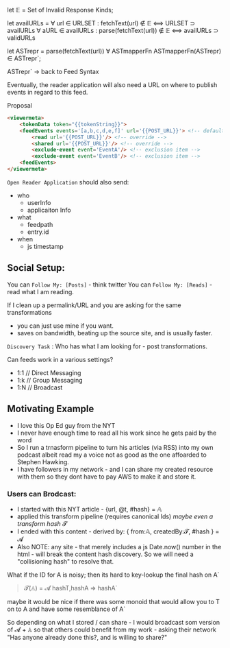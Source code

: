 let 𝔼 = Set of Invalid Response Kinds;

let availURLs = ∀ url ∈ URLSET : fetchText(url) ∉ 𝔼 ⟺ URLSET ⊃ availURLs ∀ aURL
∈ availURLs : parse(fetchText(url)) ∉ 𝔼 ⟺ availURLs ⊃ validURLs

let ASTrepr = parse(fetchText(url)) ∀ ASTmapperFn ASTmapperFn(ASTrepr) ∈
ASTrepr`;

ASTrepr` -> back to Feed Syntax

Eventually, the reader application will also need a URL on where to publish
events in regard to this feed.

Proposal

```html
<viewermeta>
    <tokenData token="{{tokenString}}">
    <feedEvents events='[a,b,c,d,e,f]' url='{{POST_URL}}'> <!-- default -->
        <read url='{{POST_URL}}'/> <!-- override -->
        <shared url='{{POST_URL}}'/> <!-- override -->
        <exclude-event event='EventA'/> <!-- exclusion item -->
        <exclude-event event='EventB'/> <!-- exclusion item -->
    <feedEvents>
</viewermeta>
```

`Open Reader Application` should also send:

- who
  - userInfo
  - applicaiton Info
- what
  - feedpath
  - entry.id
- when
  - js timestamp


## Social Setup:

You can `Follow My: [Posts]` - think twitter
You can `Follow My: [Reads]` - read what I am reading.

If I clean up a permalink/URL
and you are asking for the same transformations
- you can just use mine if you want.
- saves on bandwidth, beating up the source site, and is usually faster.

`Discovery Task` :  Who has what I am looking for - post transformations.

Can feeds work in a various settings?
- 1:1 // Direct Messaging
- 1:k // Group Messaging
- 1:N // Broadcast

## Motivating Example
- I love this Op Ed guy from the NYT
- I never have enough time to read all his work since he gets paid by the word
- So I run a trnasform pipeline to turn his articles (via RSS) into my own podcast albeit read my a voice not as good as the one affoarded to Stephen Hawking.
- I have followers in my network - and I can share my created resource with them so they dont have to pay AWS to make it and store it.

### Users can Brodcast:
- I started with this NYT article - {url, @t, #hash} = 𝔸
- applied this transform pipeline (requires canonical Ids) *maybe even a transform hash* 𝓣
- I ended with this content - derived by: { from:𝔸, createdBy:𝓣, #hash } = 𝓐
- Also NOTE: any site - that merely includes a js Date.now() number in the html - will break the content hash discovery. So we will need a "collisioning hash" to resolve that.

What if the ID for A is noisy; then its hard to key-lookup the final hash on A`

> 𝓣(𝔸) = 𝓐
> hashT,hashA => hashA\`

maybe it would be nice if there was some monoid that would allow you to T on to A and have some resemblance of A\`

So depending on what I stored / can share - I would broadcast som version of 𝓐 + 𝔸 so that others could benefit from my work - asking their network "Has anyone already done this?, and is willing to share?"

